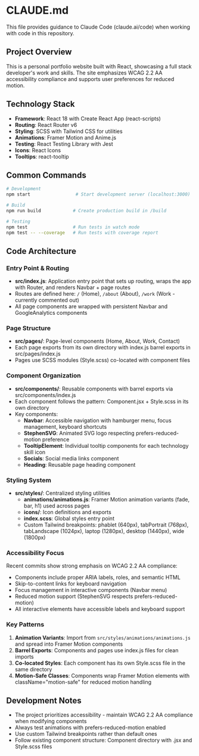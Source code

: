 # CLAUDE.md

This file provides guidance to Claude Code (claude.ai/code) when working with code in this repository.

## Project Overview

This is a personal portfolio website built with React, showcasing a full stack developer's work and skills. The site emphasizes WCAG 2.2 AA accessibility compliance and supports user preferences for reduced motion.

## Technology Stack

- **Framework**: React 18 with Create React App (react-scripts)
- **Routing**: React Router v6
- **Styling**: SCSS with Tailwind CSS for utilities
- **Animations**: Framer Motion and Anime.js
- **Testing**: React Testing Library with Jest
- **Icons**: React Icons
- **Tooltips**: react-tooltip

## Common Commands

```bash
# Development
npm start                 # Start development server (localhost:3000)

# Build
npm run build            # Create production build in /build

# Testing
npm test                 # Run tests in watch mode
npm test -- --coverage   # Run tests with coverage report
```

## Code Architecture

### Entry Point & Routing

- **src/index.js**: Application entry point that sets up routing, wraps the app with Router, and renders Navbar + page routes
- Routes are defined here: `/` (Home), `/about` (About), `/work` (Work - currently commented out)
- All page components are wrapped with persistent Navbar and GoogleAnalytics components

### Page Structure

- **src/pages/**: Page-level components (Home, About, Work, Contact)
- Each page exports from its own directory with index.js barrel exports in src/pages/index.js
- Pages use SCSS modules (Style.scss) co-located with component files

### Component Organization

- **src/components/**: Reusable components with barrel exports via src/components/index.js
- Each component follows the pattern: Component.jsx + Style.scss in its own directory
- Key components:
  - **Navbar**: Accessible navigation with hamburger menu, focus management, keyboard shortcuts
  - **StephenSVG**: Animated SVG logo respecting prefers-reduced-motion preference
  - **TooltipElement**: Individual tooltip components for each technology skill icon
  - **Socials**: Social media links component
  - **Heading**: Reusable page heading component

### Styling System

- **src/styles/**: Centralized styling utilities
  - **animations/animations.js**: Framer Motion animation variants (fade, bar, h1) used across pages
  - **icons/**: Icon definitions and exports
  - **index.scss**: Global styles entry point
  - Custom Tailwind breakpoints: phablet (640px), tabPortrait (768px), tabLandscape (1024px), laptop (1280px), desktop (1440px), wide (1800px)

### Accessibility Focus

Recent commits show strong emphasis on WCAG 2.2 AA compliance:
- Components include proper ARIA labels, roles, and semantic HTML
- Skip-to-content links for keyboard navigation
- Focus management in interactive components (Navbar menu)
- Reduced motion support (StephenSVG respects prefers-reduced-motion)
- All interactive elements have accessible labels and keyboard support

### Key Patterns

1. **Animation Variants**: Import from `src/styles/animations/animations.js` and spread into Framer Motion components
2. **Barrel Exports**: Components and pages use index.js files for clean imports
3. **Co-located Styles**: Each component has its own Style.scss file in the same directory
4. **Motion-Safe Classes**: Components wrap Framer Motion elements with className="motion-safe" for reduced motion handling

## Development Notes

- The project prioritizes accessibility - maintain WCAG 2.2 AA compliance when modifying components
- Always test animations with prefers-reduced-motion enabled
- Use custom Tailwind breakpoints rather than default ones
- Follow existing component structure: Component directory with .jsx and Style.scss files

